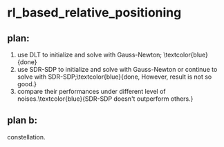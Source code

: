 # rl_based_relative_positioning

## plan:
1. use DLT to initialize and solve with Gauss-Newton; \textcolor{blue}{done}
2. use SDR-SDP to initialize and solve with Gauss-Newton or continue to solve with SDR-SDP;\textcolor{blue}{done, However, result is not so good.} 
3. compare their performances under different level of noises.\textcolor{blue}{SDR-SDP doesn't outperform others.}

## plan b:
constellation.
